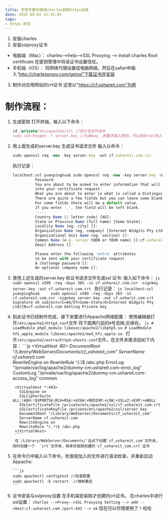 ```yaml
---
title: 手把手教你使用charles抓取https消息
date: 2016-09-03 15:33:43
tags:
- https 抓包
---
```

1. 安装charles
2. 安装sslproxy证书
  * 电脑端（Mac）：  charles-->help-->SSL Proxying --> install charles Root certificate
  在密钥管理中将该证书设置信任。
  * 手机端（iOS）：
      将网络代理设置成电脑网络，然后在safari中输入“http://charlesproxy.com/getssl”下载证书并安装

3. 制作对应用网站的crt证书 这里以"https://cf.ushareit.com"为例
<!-- more -->
#  制作流程：
1. 生成密钥
    打开终端，输入以下命令：
    ```js
    cd /private/etc/apache2/ssl //进行该文件夹中
    sudo ssh-keygen -f server.key //生成key ,若要求输入密码，可以按Enter进入下一步
    ```
2. 用上面生成的server.key 生成证书请求文件
      输入以命令：
      ```js
      sudo openssl req -new -key server.key -out cf.ushareit.com.csr
      ```
      执行记录：
      ```js
      localhost:ssl yuanpinghua$ sudo openssl req -new -key server.key -out cf.ushareit.com.csr
                Password:
                You are about to be asked to enter information that will be incorporated
                into your certificate request.
                What you are about to enter is what is called a Distinguished Name or a DN.
                There are quite a few fields but you can leave some blank
                For some fields there will be a default value,
                If you enter '.', the field will be left blank.
                -----
                Country Name (2 letter code) [AU]:
                State or Province Name (full name) [Some-State]:
                Locality Name (eg, city) []:
                Organization Name (eg, company) [Internet Widgits Pty Ltd]:
                Organizational Unit Name (eg, section) []:
                Common Name (e.g. server FQDN or YOUR name) []:cf.ushareit.com //站点的域名
                Email Address []:

                Please enter the following 'extra' attributes
                to be sent with your certificate request
                A challenge password []:
                An optional company name []:

      ```
3. 使用上述生成的server.key 和证书请求文件生成ssl 证书:
        输入如下命令：
        ```js
        sudo openssl x509 -req -days 365 -in cf.ushareit.com.csr -signkey server.key -out cf.ushareit.com.crt
        ```
        执行记录：
        ```js
        localhost:ssl yuanpinghua$     sudo openssl x509 -req -days 365 -in cf.ushareit.com.csr -signkey server.key -out cf.usharit.com.crt
        Signature ok
        subject=/C=AU/ST=Some-State/O=Internet Widgits Pty Ltd/CN=cf.ushareit.com
        Getting Private key
        ```
4. 到此证书已经制作完成，接下来要进行Appache网络配置：
        使用编辑器打开`/etc/apache2/httpd.conf`文件 将下面两行前的`#`号去掉,后保存。
        ```js
        # LoadModule php5_module libexec/apache2/libphp5.so
        # LoadModule hfs_apple_module libexec/apache2/mod_hfs_apple.so
        ```
        打开`/etc/apache2/extra/httpd-vhosts.conf`文件，在文件末尾添加如下内容：
        ```js
        <VirtualHost *:80>
            DocumentRoot "/Library/WebServer/Documents/cf_ushareit_com"
            ServerName cf.ushareit.com  
            RewriteEngine on
            RewriteRule ^(.*)$ /abc.php
            ErrorLog "/private/var/log/apache2/dummy-cm.ushareit.com-error_log"
            CustomLog "/private/var/log/apache2/dummy-cm.ushareit.com-access_log" common
        </VirtualHost>

        <VirtualHost *:443>
          SSLEngine on
          SSLCipherSuite ALL:!ADH:!EXPORT56:RC4+RSA:+HIGH:+MEDIUM:+LOW:+SSLv2:+EXP:+eNULL
          SSLCertificateFile /private/etc/apache2/ssl/cf.ushareit.com.crt
          SSLCertificateKeyFile /private/etc/apache2/ssl/server.key
          DocumentRoot "/Library/WebServer/Documents/cf_ushareit_com"
          ServerName cf.ushareit.com   
          RewriteEngine on
          RewriteRule ^(.*)$ /abc.php
        </VirtualHost>
        ```
        在`/Library/WebServer/Documents/`站点下创建`cf_ushareit_com`文件夹。同时创建一个  `crt`文件夹，用来存放刚创建的`cf_ushareit_com.crt`证书
5. 在命令行中输入以下命令，检查刚加入的文件进行语法检查，并重新启动Appache:

       ```js
       sudo apachectl configtest //检查配置
       sudo apachectl -k restart  //强制重启
       ```
6. 证书安装与sslproxy设置
        在手机端安装刚才创建的crt证书。
        在charles中进行ssl设置：
        ```
        charles -->Proxy-->SSL Proxying Setting --> add -->Host:cf.ushareit.com /port:443 --> ok
        ```
        现在可以尽情使用了！哈哈
